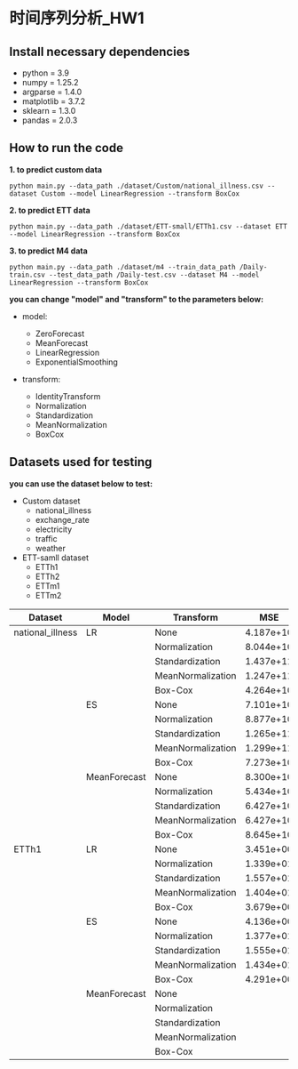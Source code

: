 # 时间序列分析_HW1
## Install necessary dependencies
- python = 3.9
- numpy = 1.25.2
- argparse = 1.4.0
- matplotlib = 3.7.2
- sklearn = 1.3.0
- pandas = 2.0.3

## How to run the code
**1. to predict custom data**
```
python main.py --data_path ./dataset/Custom/national_illness.csv --dataset Custom --model LinearRegression --transform BoxCox
```
**2. to predict ETT data**
```
python main.py --data_path ./dataset/ETT-small/ETTh1.csv --dataset ETT --model LinearRegression --transform BoxCox
```

**3. to predict M4 data**
```
python main.py --data_path ./dataset/m4 --train_data_path /Daily-train.csv --test_data_path /Daily-test.csv --dataset M4 --model LinearRegression --transform BoxCox
```

**you can change "model" and "transform" to the parameters below:**
- model:
  - ZeroForecast
  - MeanForecast
  - LinearRegression
  - ExponentialSmoothing

- transform:
  - IdentityTransform
  - Normalization
  - Standardization
  - MeanNormalization
  - BoxCox

## Datasets used for testing
**you can use the dataset below to test:**
- Custom dataset
  - national_illness
  - exchange_rate
  - electricity
  - traffic
  - weather
- ETT-samll dataset
  - ETTh1
  - ETTh2
  - ETTm1
  - ETTm2

| Dataset  | Model | Transform | MSE  | MAE  | MAPE | SMAPE | MASE |
| -------- | ----- | --------- | ----- | ----- | ----- | ----- | ----- |
| national_illness  | LR    | None      |   4.187e+10   |  1.578e+05    |  1.420e+01    |   1.455e+01   |  6.666e-01    |
|          |       | Normalization |   8.044e+10   |  2.315e+05    |   2.245e+01   |   1.968e+01    |   1.134e+00   |
|          |       | Standardization   |   1.437e+11   |   3.138e+05   |   3.046e+01    |   2.506e+01    |   1.651e+00   |
|          |       | MeanNormalization   |  1.247e+11   |  3.028e+05   |   2.954e+01   |   2.475e+01   |   1.523e+00   |
|          |       | Box-Cox   |  4.264e+10    |   1.599e+05   |  1.440e+01   |   1.480e+01   |  6.789e-01   |
|          | ES   | None      |   7.101e+10   |  2.205e+05    |    1.949e+01  |    2.019e+01   |   1.051e+00   |
|          |       | Normalization |   8.877e+10   |  2.452e+05    |   2.429e+01   |   2.108e+01    |   1.099e+00   |
|          |       | Standardization     |   1.265e+11   |   2.877e+05   |   2.923e+01   |    2.394e+01   |  1.360e+00    |
|          |       | MeanNormalization    |   1.299e+11   |   2.939e+05   |   2.979e+01   |    2.437e+01   |   1.374e+00   |
|          |       | Box-Cox   |   7.273e+10   |  2.233e+05    |   1.967e+01   |   2.047e+01   |   1.068e+00   |      
|          | MeanForecast   | None      |   8.300e+10   |  2.486e+05    |    2.079e+01  |    2.307e+01   |   1.204e+00   |
|          |       | Normalization |  5.434e+10  |  1.992e+05    |   1.828e+01   |   1.760e+01    |   8.639e-01   |
|          |       | Standardization     |  6.427e+10   |   2.125e+05   |   2.102e+01  |   1.872e+01   |   9.496e-01   |
|          |       | MeanNormalization    |   6.427e+10   |   2.125e+05   |   2.102e+01   |   1.872e+01   |   9.496e-01   |
|          |       | Box-Cox   |   8.645e+10   |  2.549e+05    |   2.129e+01   |    2.374e+01   |   1.236e+00   |
| ETTh1  | LR    | None      |   3.451e+00   |   1.370e+00   |   3.603e+04   |   3.169e+01   |   1.105e+00   |
|          |       | Normalization |   1.339e+01  |   3.037e+00   |  1.234e+05    |  5.169e+01    |   2.853e+00   |
|          |       | Standardization   |  1.557e+01    |   3.272e+00   |   1.339e+05   |   5.406e+01   |   3.095e+00   |
|          |       | MeanNormalization   |  1.404e+01   |   3.122e+00   |  1.290e+05    |  5.254e+01    |   2.932e+00   |
|          |       | Box-Cox   |   3.679e+00  |  1.423e+00    |   3.047e+04   |   3.522e+01   |   1.154e+00   |
|          | ES   | None      |   4.136e+00   |   1.538e+00   |   4.114e+04   |  3.499e+01    |   1.277e+00   |
|          |       | Normalization |  1.377e+01   |   3.050e+00   |   1.226e+05   |  5.175e+01    |  2.866e+00    |
|          |       | Standardization   |   1.555e+01   |   3.260e+00   |   1.351e+05   |   5.370e+01   |   3.085e+00   |
|          |       | MeanNormalization   |  1.434e+01   |    3.137e+00  |    1.279e+05  |   5.267e+01   |   2.946e+00   |
|          |       | Box-Cox   |   4.291e+00  |   1.568e+00   |  3.612e+04    |   3.821e+01   |  1.303e+00    |  
|          | MeanForecast   | None      |      |      |      |      |      |
|          |       | Normalization |     |      |      |      |      |
|          |       | Standardization   |      |      |      |      |      |
|          |       | MeanNormalization   |     |      |      |      |      |
|          |       | Box-Cox   |     |      |      |      |      |
















